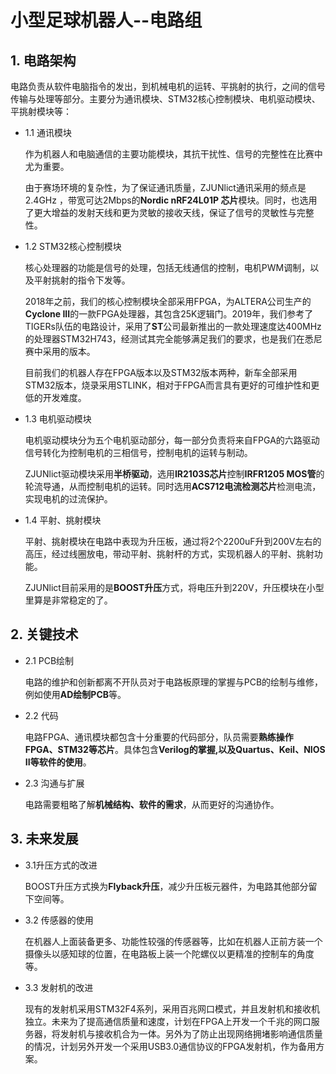 # 小型足球机器人--电路组

## 1. 电路架构

电路负责从软件电脑指令的发出，到机械电机的运转、平挑射的执行，之间的信号传输与处理等部分。主要分为通讯模块、STM32核心控制模块、电机驱动模块、平挑射模块等：

* 1.1 通讯模块

	作为机器人和电脑通信的主要功能模块，其抗干扰性、信号的完整性在比赛中尤为重要。

	由于赛场环境的复杂性，为了保证通讯质量，ZJUNlict通讯采用的频点是2.4GHz ，带宽可达2Mbps的**Nordic nRF24L01P 芯片**模块。同时，也选用了更大增益的发射天线和更为灵敏的接收天线，保证了信号的灵敏性与完整性。


* 1.2 STM32核心控制模块

  核心处理器的功能是信号的处理，包括无线通信的控制，电机PWM调制，以及平射挑射的指令下发等。

  2018年之前，我们的核心控制模块全部采用FPGA，为ALTERA公司生产的**Cyclone III**的一款FPGA处理器，其包含25K逻辑门。2019年，我们参考了TIGERs队伍的电路设计，采用了**ST**公司最新推出的一款处理速度达400MHz的处理器STM32H743，经测试其完全能够满足我们的要求，也是我们在悉尼赛中采用的版本。

  目前我们的机器人存在FPGA版本以及STM32版本两种，新车全部采用STM32版本，烧录采用STLINK，相对于FPGA而言具有更好的可维护性和更低的开发难度。

* 1.3 电机驱动模块

	电机驱动模块分为五个电机驱动部分，每一部分负责将来自FPGA的六路驱动信号转化为控制电机的三相信号，控制电机的运转与制动。

	ZJUNlict驱动模块采用**半桥驱动**，选用**IR2103S芯片**控制**IRFR1205 MOS管**的轮流导通，从而控制电机的运转。同时选用**ACS712电流检测芯片**检测电流，实现电机的过流保护。

* 1.4 平射、挑射模块

	平射、挑射模块在电路中表现为升压板，通过将2个2200uF升到200V左右的高压，经过线圈放电，带动平射、挑射杆的方式，实现机器人的平射、挑射功能。

	ZJUNlict目前采用的是**BOOST升压**方式，将电压升到220V，升压模块在小型里算是非常稳定的了。


## 2. 关键技术

* 2.1 PCB绘制

	电路的维护和创新都离不开队员对于电路板原理的掌握与PCB的绘制与维修，例如使用**AD绘制PCB**等。

* 2.2 代码

	电路FPGA、通讯模块都包含十分重要的代码部分，队员需要**熟练操作FPGA、STM32等芯片**。具体包含**Verilog的掌握,以及Quartus、Keil、NIOS II等软件的使用**。

* 2.3 沟通与扩展

	电路需要粗略了解**机械结构、软件的需求**，从而更好的沟通协作。


## 3. 未来发展

* 3.1升压方式的改进

	BOOST升压方式换为**Flyback升压**，减少升压板元器件，为电路其他部分留下空间等。

* 3.2 传感器的使用

	在机器人上面装备更多、功能性较强的传感器等，比如在机器人正前方装一个摄像头以感知球的位置，在电路板上装一个陀螺仪以更精准的控制车的角度等。

- 3.3 发射机的改进

  现有的发射机采用STM32F4系列，采用百兆网口模式，并且发射机和接收机独立。未来为了提高通信质量和速度，计划在FPGA上开发一个千兆的网口服务器，将发射机与接收机合为一体。另外为了防止出现网络拥堵影响通信质量的情况，计划另外开发一个采用USB3.0通信协议的FPGA发射机，作为备用方案。




